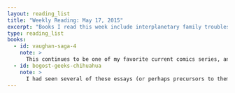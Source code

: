 ```yaml
---
layout: reading_list
title: "Weekly Reading: May 17, 2015"
excerpt: "Books I read this week include interplanetary family troubles and consumer electronics."
type: reading_list
books:
  - id: vaughan-saga-4
    note: >
      This continues to be one of my favorite current comics series, and this arc provides another new angle. Having covered interplanetary adventure and nuclear family dynamics, now there’s quotidian workplace ennui out in a world whose contours keep expanding beyond the initial binary conflict of the early issues.
  - id: bogost-geeks-chihuahua
    note: >
      I had seen several of these essays (or perhaps precursors to them) online, but taking them all in again together with the material I hadn’t seen before made for a good reminder of why I enjoy reading Bogost on the material and cultural aspects of technology. Some of these are clear provocations (the iPhone as cigarette, for example), but this sort of experimentation is precisely what is missing from most of the writing happening from more straight-ahead ‘tech’ writers. My favorite covered the changing design biases over Apple history from the Apple ][ as a tinkerer’s machine to the hermetically sealed consumer objects of today. Bogost’s sensitivity to the marketing, documentation, and material design of the products in addition to their technical capabilities made this not-new-to-him argument for more compelling than those I’ve seen from Jeff Atwood or Cory Doctorow. The quickly-produced e-book with cheap print option format of this University of Minnesota Press series was also intriguing. I’m curious to check out other titles.
---
```


